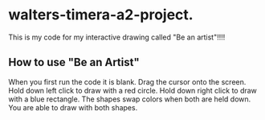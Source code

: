 # walters-timera-a2-project.
This is my code for my interactive drawing called "Be an artist"!!!!
## How to use "Be an Artist"
When you first run the code it is blank.
Drag the cursor onto the screen.
Hold down left click to draw with a red circle.
Hold down right click to draw with a blue rectangle.
The shapes swap colors when both are held down. You are able to draw with both shapes.
